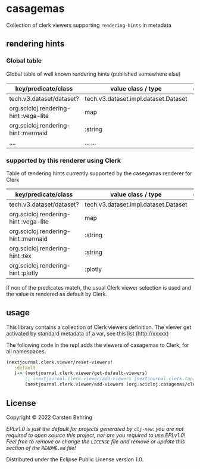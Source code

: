 # casagemas

Collection of clerk viewers supporting `rendering-hints` in metadata

## rendering hints

### Global table
Global table of well known rendering hints (published somewhere else)

| key/predicate/class                  | value class / type                       | definition |
|----------------------------------    |----------------------------------------- | ---------- |
|tech.v3.dataset/dataset?              |  tech.v3.dataset.impl.dataset.Dataset    |            | 
|org.scicloj.rendering-hint :vega-lite |  map                                     |
|org.scicloj.rendering-hint :mermaid   |  :string                                 |            |
|....  | ... ... |...


### supported by **this** renderer using Clerk
Table of rendering hints currently supported by the casegamas renderer for Clerk

| key/predicate/class                  | value class / type                       | definition |
|----------------------------------    |----------------------------------------- | ---------- |
|tech.v3.dataset/dataset?              |  tech.v3.dataset.impl.dataset.Dataset    |            | 
|org.scicloj.rendering-hint :vega-lite |  map                                     |
|org.scicloj.rendering-hint :mermaid   |  :string                                 |            |
|org.scicloj.rendering-hint :tex       |  :string                                 |            |
|org.scicloj.rendering-hint :plotly    |  :plotly                                 |            |

If non of the predicates match, the usual Clerk viewer selection is used
and the value is rendered as default by Clerk.


## usage

This library contains a collection of Clerk viewers definition.
The viewer get activated by standard metadata of a var, see this list (http://xxxxx)

The following code in the repl adds the viewers of casagemas to Clerk, for all namespaces.

```clojure
(nextjournal.clerk.viewer/reset-viewers!
   :default
   (-> (nextjournal.clerk.viewer/get-default-viewers)
       ;; (nextjournal.clerk.viewer/add-viewers [nextjournal.clerk.tap/tap-viewer])
       (nextjournal.clerk.viewer/add-viewers (org.scicloj.casagemas/clerk-viewers))))
```



## License

Copyright © 2022 Carsten Behring

_EPLv1.0 is just the default for projects generated by `clj-new`: you are not_
_required to open source this project, nor are you required to use EPLv1.0!_
_Feel free to remove or change the `LICENSE` file and remove or update this_
_section of the `README.md` file!_

Distributed under the Eclipse Public License version 1.0.

